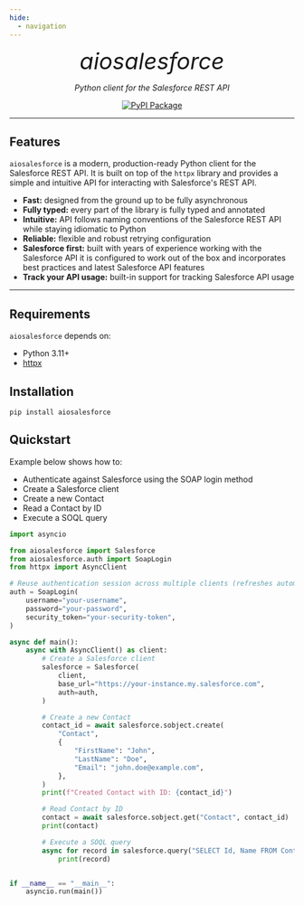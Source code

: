 ```yaml
---
hide:
  - navigation
---
```


<style>
.md-content .md-typeset h1 { display: none; }
</style>

<p align="center" style="font-size:40px; margin:0px 10px 0px 10px">
    <em>aiosalesforce</em>
</p>
<p align="center">
    <em>Python client for the Salesforce REST API</em>
</p>
<p align="center">
<a href="https://pypi.org/project/aiosalesforce" target="_blank">
    <img src="https://badge.fury.io/py/aiosalesforce.svg" alt="PyPI Package">
</a>
</p>

---

## Features

`aiosalesforce` is a modern, production-ready Python client for the Salesforce REST API.
It is built on top of the `httpx` library and provides a simple and intuitive API
for interacting with Salesforce's REST API.

- **Fast:** designed from the ground up to be fully asynchronous
- **Fully typed:** every part of the library is fully typed and annotated
- **Intuitive:** API follows naming conventions of the Salesforce REST API while
  staying idiomatic to Python
- **Reliable:** flexible and robust retrying configuration
- **Salesforce first:** built with years of experience working with the Salesforce API
  it is configured to work out of the box and incorporates best practices and
  latest Salesforce API features
- **Track your API usage:** built-in support for tracking Salesforce API usage

---

## Requirements

`aiosalesforce` depends on:

- Python 3.11+
- [httpx](https://www.python-httpx.org/)

## Installation

```shell
pip install aiosalesforce
```

## Quickstart

Example below shows how to:

- Authenticate against Salesforce using the SOAP login method
- Create a Salesforce client
- Create a new Contact
- Read a Contact by ID
- Execute a SOQL query

```python
import asyncio

from aiosalesforce import Salesforce
from aiosalesforce.auth import SoapLogin
from httpx import AsyncClient

# Reuse authentication session across multiple clients (refreshes automatically)
auth = SoapLogin(
    username="your-username",
    password="your-password",
    security_token="your-security-token",
)

async def main():
    async with AsyncClient() as client:
        # Create a Salesforce client
        salesforce = Salesforce(
            client,
            base_url="https://your-instance.my.salesforce.com",
            auth=auth,
        )

        # Create a new Contact
        contact_id = await salesforce.sobject.create(
            "Contact",
            {
                "FirstName": "John",
                "LastName": "Doe",
                "Email": "john.doe@example.com",
            },
        )
        print(f"Created Contact with ID: {contact_id}")

        # Read Contact by ID
        contact = await salesforce.sobject.get("Contact", contact_id)
        print(contact)

        # Execute a SOQL query
        async for record in salesforce.query("SELECT Id, Name FROM Contact"):
            print(record)


if __name__ == "__main__":
    asyncio.run(main())
```
